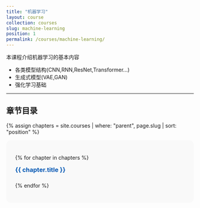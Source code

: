 ```yaml
---
title: "机器学习"
layout: course
collection: courses
slug: machine-learning
position: 1
permalink: /courses/machine-learning/
---
```


本课程介绍机器学习的基本内容

- 各类模型结构(CNN,RNN,ResNet,Transformer...)
- 生成式模型(VAE,GAN)
- 强化学习基础

---

## 章节目录

{% assign chapters = site.courses | where: "parent", page.slug | sort: "position" %}

<div style="background: #f9f9f9; padding: 1.5rem; border-radius: 12px;">

  {% for chapter in chapters %}
    <div style="margin-bottom: 1.5rem;">
      <h3 style="margin-top: 0; margin-bottom: 0.5rem;">
        <a href="{{ chapter.url | relative_url }}" style="text-decoration: none; color: #0056b3;">
          {{ chapter.title }}
        </a>
      </h3>
    </div>
  {% endfor %}

</div>
